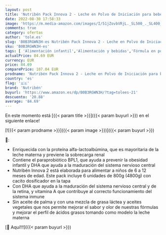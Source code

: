 ```yaml
---
layout: post
title: 'Nutribén Pack Innova 2 - Leche en Polvo de Iniciación para bebés - de 6 a 12 meses - 6 x 800g con Cacito Dosificador Incluído  Variado'
date: 2022-08-30 17:58:33
image: 'https://m.media-amazon.com/images/I/51jZovbVRjL._SL500_._SL400_.jpg'
comments: true
category: ofertas
author: 'tole.es'
slug: 'B0B3RGWN3H-es Nutribén Pack Innova 2 - Leche en Polvo de Iniciación para...'
sku: 'B0B3RGWN3H-es'
tags: [ 'Alimentación infantil','Alimentación y bebidas','Fórmula en polvo para bebés','Fórmula para bebés y niños pequeños','bebés','nutribén','🇪🇸', ]
actualPrice: 84.69 EUR
currency: EUR
price: 84.69
comparePrice: 107.04 EUR
prodname: 'Nutribén Pack Innova 2 - Leche en Polvo de Iniciación para bebés - de 6 a 12 meses - 6 x 800g con Cacito Dosificador Incluído  Variado'
country: 'es'
flag: '🇪🇸'
brand: 'Nutribén'
buyurl: 'https://www.amazon.es/dp/B0B3RGWN3H/?tag=tolees-21'
descuento: '20.88'
average: '84.69'
---
```


En este momento está [{{< param title >}}]({{< param buyurl >}}) en el siguiente enlace!

[![{{< param prodname >}}]({{< param image >}})]({{< param buyurl >}})

🔎:

- Enriquecida con la proteína alfa-lactoalbúmina, que es mayoritaria de la leche materna y previene la sobrecarga renal
- Contiene el paraprobiótico BPL1, que ayuda a prevenir la obesidad infantil y DHA que ayuda a la maduración del sistema nervioso central
- Nutribén Innova 2 está elaborada para alimentar a niños de 6 a 12 meses de edad. Este pack incluye 6 unidades de 800g (4800g) con cacito dosificador en la tapa
- Con DHA que ayuda a la maduración del sistema nervioso central y de la retina, y vitamina A que contribuye al correcto funcionamiento del sistema inmune
- Sin aceite de palma y con una mezcla de grasa láctea y aceites vegetales que nos permite mejorar el sabor y olor de nuestras fórmulas y mejorar el perfil de ácidos grasos tomando como modelo la leche materna

[🛒 Aquí!!!]({{< param buyurl >}})
